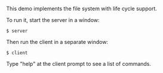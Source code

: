 This demo implements the file system with life cycle support.

To run it, start the server in a window:
```
$ server
```
Then run the client in a separate window:
```
$ client
```
Type "help" at the client prompt to see a list of commands.
